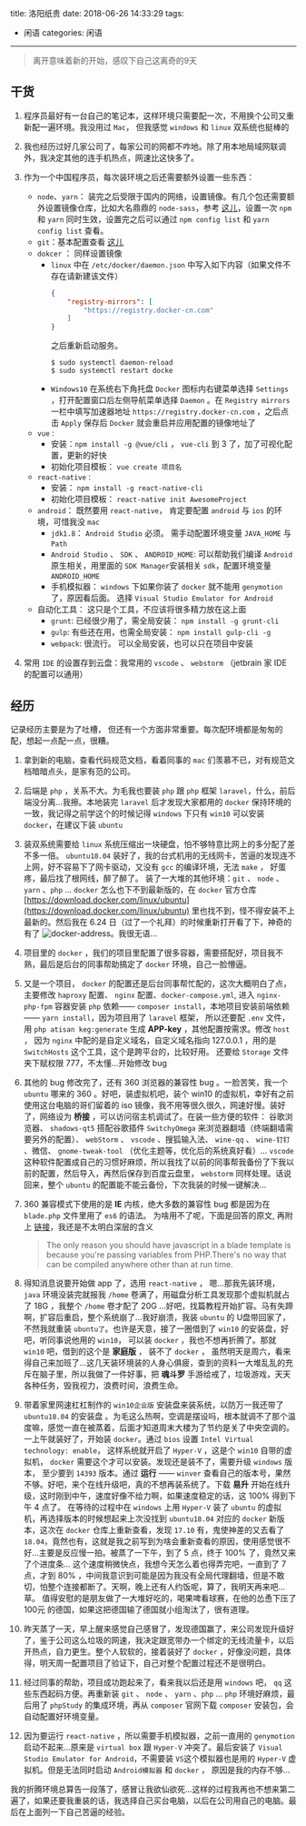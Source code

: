 title: 洛阳纸贵
date: 2018-06-26 14:33:29
tags: 
- 闲语
categories: 闲语
---
> 离开意味着新的开始，感叹下自己这离奇的9天

## 干货
1. 程序员最好有一台自己的笔记本，这样环境只需要配一次，不用换个公司又重新配一遍环境。我没用过 `Mac`， 但我感觉 `windows` 和 `linux` 双系统也挺棒的

2. 我也经历过好几家公司了，每家公司的网都不咋地。除了用本地局域网联调外，我决定其他的连手机热点，网速比这快多了。

3. 作为一个中国程序员，每次装环境之后还需要额外设置一些东西：
    - `node`、`yarn`： 装完之后受限于国内的网络，设置镜像。有几个包还需要额外设置镜像仓库，比如大名鼎鼎的 `node-sass`，参考 [这儿](https://gist.github.com/52cik/c1de8926e20971f415dd)，设置一次 `npm` 和 `yarn` 同时生效，设置完之后可以通过 `npm config list` 和 `yarn config list` 查看。
    - `git`：基本配置查看 [这儿](https://jintang.github.io/2016/06/24/git%E5%B8%B8%E7%94%A8%E5%91%BD%E4%BB%A4/)
    - `dokcer` ： 同样设置镜像
        - `linux` 中在 `/etc/docker/daemon.json` 中写入如下内容（如果文件不存在请新建该文件）
            ``` json
            {
                "registry-mirrors": [
                    "https://registry.docker-cn.com"
                ]
            }
            ```
            之后重新启动服务。
            ``` Shell
            $ sudo systemctl daemon-reload
            $ sudo systemctl restart docke
            ```
        - `Windows10` 在系统右下角托盘 `Docker` 图标内右键菜单选择 `Settings` ，打开配置窗口后左侧导航菜单选择 `Daemon` 。在 `Registry mirrors` 一栏中填写加速器地址 `https://registry.docker-cn.com` ，之后点击 `Apply` 保存后 `Docker` 就会重启并应用配置的镜像地址了
    - `vue` : 
        - 安装：`npm install -g @vue/cli` ， `vue-cli` 到 3 了，加了可视化配置，更新的好快
        - 初始化项目模板： `vue create 项目名`
    - `react-native` :  
        - 安装： `npm install -g react-native-cli`
        - 初始化项目模板： `react-native init AwesomeProject`
    - `android`： 既然要用 `react-native`， 肯定要配置 `android` 与 `ios` 的环境，可惜我没 `mac`
        - `jdk1.8`： `Android Studio` 必须。 需手动配置环境变量 `JAVA_HOME` 与 `Path`
        - `Android Studio` 、 `SDK` 、 `ANDROID_HOME`: 可以帮助我们编译 `Android` 原生相关，用里面的 `SDK Manager`安装相关 `sdk`，配置环境变量 `ANDROID_HOME`
        - 手机模拟器： `windows` 下如果你装了 `docker` 就不能用 `genymotion` 了，原因看后面。 选择 `Visual Studio Emulator for Android`
    - 自动化工具： 这只是个工具，不应该将很多精力放在这上面
        - `grunt`: 已经很少用了，需全局安装： `npm install -g grunt-cli`
        - `gulp`: 有些还在用，也需全局安装： `npm install gulp-cli -g`
        - `webpack`: 很流行。 可以全局安装，也可以只在项目中安装
4. 常用 `IDE` 的设置存到云盘：我常用的 `vscode` 、 `webstorm` （jetbrain 家 IDE 的配置可以通用）
<!-- more -->

## 经历
记录经历主要是为了吐槽， 但还有一个方面非常重要。每次配环境都是匆匆的配，想起一点配一点，很糟。

1. 拿到新的电脑，查看代码规范文档，看着同事的 `mac` 们羡慕不已，对有规范文档暗暗点头，是家有范的公司。

2. 后端是 `php` ，关系不大。为毛我也要装 `php` 跟 `php` 框架 `laravel`，什么，前后端没分离...我擦。本地装完 `laravel` 后才发现大家都用的 `docker` 保持环境的一致，我记得之前学这个的时候记得 `windows` 下只有 `win10` 可以安装 `docker`，在建议下装 `ubuntu`

3. 装双系统需要给 `linux` 系统压缩出一块硬盘，怕不够特意比网上的多分配了差不多一倍。 `ubuntu18.04` 装好了，我的台式机用的无线网卡，苦逼的发现连不上网，好不容易下了网卡驱动，又没有 `gcc` 的编译环境，无法 `make` ， 好蛋疼，最后找了根网线，醉了醉了。 装了一大堆的其他环境：`git` 、 `node` 、 `yarn` 、`php` ... `docker` 怎么也下不到最新版的，在 `docker` 官方仓库 [https://download.docker.com/linux/ubuntu](https://download.docker.com/linux/ubuntu) 里也找不到，怪不得安装不上最新的。然后我在 6.24 日（过了一个礼拜）的时候重新打开看了下，神奇的有了 ![docker-address](http://7xphbb.com1.z0.glb.clouddn.com/docker-address.png)。我很无语...

4. 项目里的 `docker` ，我们的项目里配置了很多容器，需要搭配好，项目我不熟，最后是后台的同事帮助搞定了 `docker` 环境，自己一脸懵逼。

5. 又是一个项目， `docker` 的配置还是后台同事帮忙配的，这次大概明白了点，主要修改 `haproxy` 配置、 `nginx` 配置、`docker-compose.yml`, 进入 `nginx-php-fpm` 容器安装 `php` 依赖—— `composer install`，本地项目安装前端依赖—— `yarn install`，因为项目用了 `laravel` 框架， 所以还要配 `.env` 文件， 用 `php atisan keg:generate` 生成 **APP-key** ，其他配置按需求。修改 `host` ， 因为 `nginx` 中配的是自定义域名，自定义域名指向 127.0.0.1 ，用的是 `SwitchHosts` 这个工具，这个是跨平台的，比较好用。 还要给 `Storage` 文件夹下赋权限 777，不太懂...开始修改 bug

6. 其他的 bug 修改完了，还有 360 浏览器的兼容性 bug 。一脸苦笑，我一个 `ubuntu` 哪来的 360 。好吧，装虚拟机吧，装个 win10 的虚拟机，幸好有之前使用这台电脑的哥们留着的 iso 镜像，我不用等很久很久，网速好慢。装好了，网络设为 **桥接** ，可以访问宿主机调试了。在装一些方便的软件： 谷歌浏览器、 `shadows-qt5` 搭配谷歌插件 `SwitchyOmega` 来浏览器翻墙（终端翻墙需要另外的配置）、 `webStorm` 、 `vscode` 、搜狐输入法、 `wine-qq` 、 `wine-钉钉` 、微信、 `gnome-tweak-tool` （优化主题等，优化后的系统真好看）... `vscode` 这种软件配置成自己的习惯好麻烦，所以我找了以前的同事帮我备份了下我以前的配置，然后导入，再然后保存到百度云盘里， `webstorm` 同样处理。话说回来，整个 `ubuntu` 的配置能不能云备份，下次我装的时候一键解决...

7. 360 兼容模式下使用的是 **IE** 内核，绝大多数的兼容性 bug 都是因为在 `blade.php` 文件里用了 `es6` 的语法。 为啥用不了呢，下面是回答的原文, 再附上 [链接](https://laracasts.com/discuss/channels/elixir/babel-es6-in-blade-template)，我还是不太明白深层的含义

    > The only reason you should have javascript in a blade template is because you're passing variables from PHP.There's no way that can be compiled anywhere other than at run time.

8. 得知消息说要开始做 app 了，选用 `react-native` ， 嗯...那我先装环境， `java` 环境没装完就报我 `/home` 卷满了，用磁盘分析工具发现那个虚拟机就占了 18G ，我整个 `/home` 卷才配了 20G ...好吧，找篇教程开始扩容。马有失蹄啊，扩容后重启，整个系统崩了...我好崩溃，我装 `ubuntu` 的 U盘带回家了，不然我就重装 `ubuntu了`。也许是天意，接了一圈借到了 `win10` 的安装盘，好吧，听同事说他用的 `win10`， 可以装 `docker` ，我也不想再折腾了。那就 `win10` 吧，借到的这个是 **家庭版** ， 装不了 `docker` ， 虽然明天是周六，看来得自己来加班了...这几天装环境装的人身心俱疲，查到的资料一大堆乱乱的充斥在脑子里，所以我做了一件好事，把 **魂斗罗** 手游给戒了，垃圾游戏，天天各种任务，毁我视力，浪费时间，浪费生命。

9. 带着家里网速杠杠制作的 `win10企业版` 安装盘来装系统，以防万一我还带了 `ubuntu18.04` 的安装盘 。为毛这么热啊，空调是摆设吗，根本就调不了那个温度嘛，感觉一直在被蒸着，后面才知道周末大楼为了节约是关了中央空调的。一上午就装好了，开始装 `docker`。通过 `bios` 设置 `Intel Virtual technology: enable`， 这样系统就开启了 `Hyper-V` ，这是个 `win10` 自带的虚拟机， `docker` 需要这个才可以安装。发现还是装不了，需要升级 `windows` 版本， 至少要到 `14393` 版本。通过 **运行** —— `winver` 查看自己的版本号，果然不够。好吧，来个在线升级吧，真的不想再装系统了。下载 **易升** 开始在线升级，这时刚到中午，速度好像不给力啊，如果速度稳定的话，这 100% 得到下午 4 点了。 在等待的过程中在 `windows` 上用 `Hyper-V` 装了 `ubuntu` 的虚拟机，再选择版本的时候想起来上次没找到 `ubuntu18.04` 对应的 `docker` 新版本，这次在 `docker` 仓库上重新查看，发现 `17.10` 有，鬼使神差的又去看了 `18.04`，竟然也有，这就是我之前写到为啥会重新查看的原因，使用感觉很不好...主要是反应慢一拍。被蒸了一下午，到了 5 点，终于 100% 了，竟然又来了个进度条... 这个速度稍微快点，我想今天怎么着也得弄完吧，一直到了 7 点，才到 80% ，中间我意识到可能是因为我没有全局代理翻墙，但是不敢切，怕整个连接都断了。天啊，晚上还有人约饭呢，算了，我明天再来吧...草。 值得安慰的是朋友做了一大堆好吃的，喝果啤看球赛，在他的怂恿下压了 100元 的德国，如果这把德国输了德国就小组淘汰了，很有道理。

10. 昨天蒸了一天，早上醒来感觉自己感冒了，发现德国赢了，来公司发现升级好了，鉴于公司这么垃圾的网速，我决定跟宽带办一个绑定的无线流量卡，以后开热点，自力更生。整个人软软的，接着装好了 `docker` ，好像没问题，具体得，明天周一配置项目了验证下，自己对整个配置过程还不是很明白。

11. 经过同事的帮助，项目成功跑起来了，看来我以后还是用 `windows` 吧， `qq` 这些东西起码方便。再重新装 `git` 、 `node` 、 `yarn` 、`php` ... `php` 环境好麻烦，最后用了 `phpStudy` 的集成环境，再从 `composer` 官网下载 `composer` 安装包，会自动配置好环境变量。

12. 因为要运行 `react-native` ，所以需要手机模拟器，之前一直用的 `genymotion` 启动不起来...原来是 `virtual box` 跟 `Hyper-V` 冲突了。最后安装了 `Visual Studio Emulator for Android`，不需要装 `VS`这个模拟器也是用的 `Hyper-V` 虚拟机。但是无法同时启动 `Android模拟器` 和 `docker` ， 原因是我的内存不够...

我的折腾环境总算告一段落了，感冒让我欲仙欲死...这样的过程我再也不想来第二遍了，如果还要我重装的话，我选择自己买台电脑，以后在公司用自己的电脑。最后在上面列一下自己苦逼的经验。
